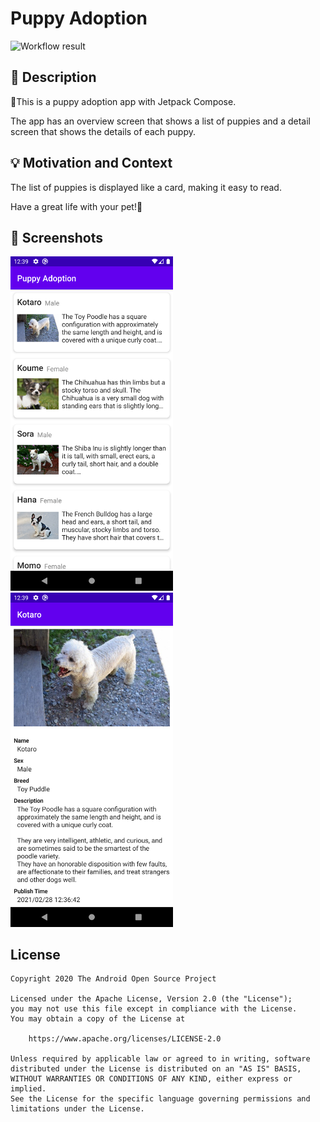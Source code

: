 # Puppy Adoption

<!--- Replace <OWNER> with your Github Username and <REPOSITORY> with the name of your repository. -->
<!--- You can find both of these in the url bar when you open your repository in github. -->
![Workflow result](https://github.com/YuheiKawakami/android-dev-challenge-compose/workflows/Check/badge.svg)


## :scroll: Description
<!--- Describe your app in one or two sentences -->
🐶This is a puppy adoption app with Jetpack Compose.

The app has an overview screen that shows a list of puppies and a detail screen that shows the details of each puppy.


## :bulb: Motivation and Context
<!--- Optionally point readers to interesting parts of your submission. -->
<!--- What are you especially proud of? -->
The list of puppies is displayed like a card, making it easy to read.

Have a great life with your pet!🐾


## :camera_flash: Screenshots
<!-- You can add more screenshots here if you like -->
<img src="/results/screenshot_1.png" width="260">&emsp;<img src="/results/screenshot_2.png" width="260">

## License
```
Copyright 2020 The Android Open Source Project

Licensed under the Apache License, Version 2.0 (the "License");
you may not use this file except in compliance with the License.
You may obtain a copy of the License at

    https://www.apache.org/licenses/LICENSE-2.0

Unless required by applicable law or agreed to in writing, software
distributed under the License is distributed on an "AS IS" BASIS,
WITHOUT WARRANTIES OR CONDITIONS OF ANY KIND, either express or implied.
See the License for the specific language governing permissions and
limitations under the License.
```
